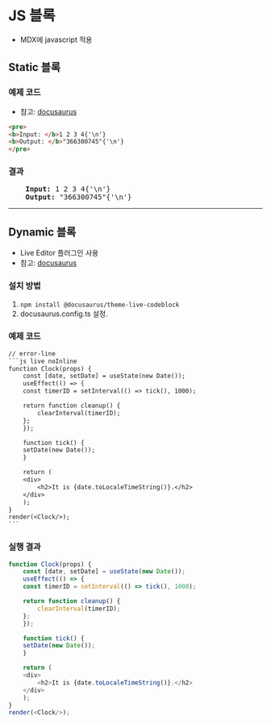 # JS 블록
* MDX에 javascript 적용
## Static 블록
### 예제 코드
* 참고: [docusaurus](https://docusaurus.io/docs/markdown-features/code-blocks#usage-in-jsx)
``` md
<pre>
<b>Input: </b>1 2 3 4{'\n'}
<b>Output: </b>"366300745"{'\n'}
</pre>
```
### 결과
<pre>
    <b>Input: </b>1 2 3 4{'\n'}
    <b>Output: </b>"366300745"{'\n'}
</pre>
---
## Dynamic 블록
* Live Editor 플러그인 사용
* 참고: [docusaurus](https://docusaurus.io/docs/markdown-features/code-blocks#interactive-code-editor)
### 설치 방법
1. `npm install @docusaurus/theme-live-codeblock`
2. docusaurus.config.ts 설정.
### 예제 코드
````txt
// error-line
```js live noInline
function Clock(props) {
    const [date, setDate] = useState(new Date());
    useEffect(() => {
    const timerID = setInterval(() => tick(), 1000);

    return function cleanup() {
        clearInterval(timerID);
    };
    });

    function tick() {
    setDate(new Date());
    }

    return (
    <div>
        <h2>It is {date.toLocaleTimeString()}.</h2>
    </div>
    );
}
render(<Clock/>);
```
````
### 실행 결과
```js live noInline
function Clock(props) {
    const [date, setDate] = useState(new Date());
    useEffect(() => {
    const timerID = setInterval(() => tick(), 1000);

    return function cleanup() {
        clearInterval(timerID);
    };
    });

    function tick() {
    setDate(new Date());
    }

    return (
    <div>
        <h2>It is {date.toLocaleTimeString()}.</h2>
    </div>
    );
}
render(<Clock/>);
```
